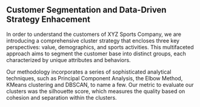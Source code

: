 ## Customer Segmentation and Data-Driven Strategy Enhacement

In order to understand the customers of XYZ Sports Company, we are introducing a
comprehensive cluster strategy that encloses three key perspectives: value, demographics, and sports
activities. This multifaceted approach aims to segment the customer base into distinct groups, each
characterized by unique attributes and behaviors.

Our methodology incorporates a series of sophisticated analytical techniques, such as
Principal Component Analysis, the Elbow Method, KMeans clustering and DBSCAN, to name a few.
Our metric to evaluate our clusters was the silhouette score, which measures the quality based on
cohesion and separation within the clusters.
